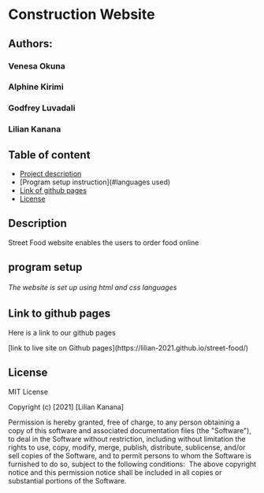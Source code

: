 # Construction Website
## Authors:
### Venesa Okuna
### Alphine Kirimi
### Godfrey Luvadali
### Lilian Kanana

## Table of content
- [Project description](#description)
- [Program setup instruction](#languages used)
- [Link of github pages](#reference)
- [License](#license)


## Description
<p> Street Food website enables the users to order food online</P>

## program setup
###### The website is set up using html and css languages

## Link to github pages
<p> Here is a link to our github pages</p>
 [link to live site on Github pages](https://lilian-2021.github.io/street-food/)

 ## License
 
 MIT License

 Copyright (c) [2021] [Lilian Kanana]

 Permission is hereby granted, free of charge, to any person obtaining a copy
of this software and associated documentation files (the "Software"), to deal
in the Software without restriction, including without limitation the rights
to use, copy, modify, merge, publish, distribute, sublicense, and/or sell
copies of the Software, and to permit persons to whom the Software is
furnished to do so, subject to the following conditions:
​
The above copyright notice and this permission notice shall be included in all
copies or substantial portions of the Software.
